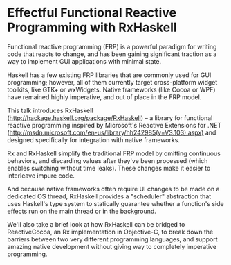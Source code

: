 # Effectful Functional Reactive Programming with RxHaskell

Functional reactive programming (FRP) is a powerful paradigm for writing
code that reacts to change, and has been gaining significant traction as a way
to implement GUI applications with minimal state.

Haskell has a few existing FRP libraries that are commonly used for GUI
programming; however, all of them currently target cross-platform widget
toolkits, like GTK+ or wxWidgets. Native frameworks (like Cocoa or WPF) have
remained highly imperative, and out of place in the FRP model.

This talk introduces RxHaskell (http://hackage.haskell.org/package/RxHaskell) –
a library for functional reactive programming inspired by Microsoft's Reactive Extensions for .NET
(http://msdn.microsoft.com/en-us/library/hh242985(v=VS.103).aspx) and designed
specifically for integration with native frameworks.

Rx and RxHaskell simplify the traditional FRP model by omitting continuous behaviors, and
discarding values after they've been processed (which enables switching without time
leaks). These changes make it easier to interleave impure code.

And because native frameworks often require UI changes to be made on a dedicated
OS thread, RxHaskell provides a "scheduler" abstraction that uses Haskell's
type system to statically guarantee whether a function's side effects run on the
main thread or in the background.

We'll also take a brief look at how RxHaskell can be bridged to ReactiveCocoa,
an Rx implementation in Objective-C, to break down the barriers between two very
different programming languages, and support amazing native development without
giving way to completely imperative programming.
